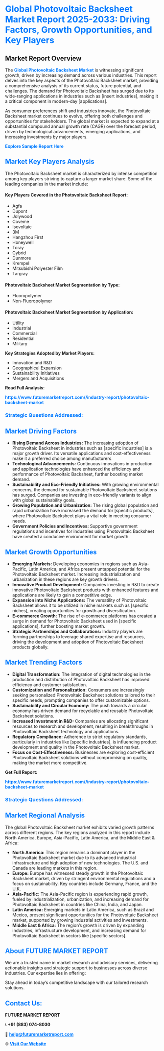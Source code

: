 <h1 style="color: #007BFF;">Global Photovoltaic Backsheet Market Report 2025-2033: Driving Factors, Growth Opportunities, and Key Players</h1>

<section id="overview">
<h2>Market Report Overview</h2>
<p>The <a href="https://www.futuremarketreport.com//industry-report/photovoltaic-backsheet-market" style="color: #007BFF; text-decoration: none;"><strong>Global Photovoltaic Backsheet Market</strong></a> is witnessing significant growth, driven by increasing demand across various industries. This report delves into the key aspects of the Photovoltaic Backsheet market, providing a comprehensive analysis of its current status, future potential, and challenges. The demand for Photovoltaic Backsheet has surged due to its wide-ranging applications in industries such as [insert industries], making it a critical component in modern-day [applications].</p>
<p>As consumer preferences shift and industries innovate, the Photovoltaic Backsheet market continues to evolve, offering both challenges and opportunities for stakeholders. The global market is expected to expand at a substantial compound annual growth rate (CAGR) over the forecast period, driven by technological advancements, emerging applications, and increasing investments by major players.</p>
</section>

<section id="overview">
<p><a href="https://www.futuremarketreport.com//request-sample/reportId=58053" style="color: #007BFF; text-decoration: none;"><strong>Explore Sample Report Here</strong></a></p>
</section>

<section id="key-players">
<h2 style="color: #007BFF;">Market Key Players Analysis</h2>
<p>The Photovoltaic Backsheet market is characterized by intense competition among key players striving to capture a larger market share. Some of the leading companies in the market include:</p>
<h4>Key Players Covered in the Photovoltaic Backsheet Report:</h4>
<ul><li>Agfa</li><li>Dupont</li><li>Jolywood</li><li>Coveme</li><li>Isovoltaic</li><li>3M</li><li>Hangzhou First</li><li>Honeywell</li><li>Toray</li><li>Cybrid</li><li>Dunmore</li><li>Krempel</li><li>Mitsubishi Polyester Film</li><li>Targray</li></ul>
<h4>Photovoltaic Backsheet Market Segmentation by Type:</h4>
<ul><li>Fluoropolymer</li><li>Non-Fluoropolymer</li></ul>

<h4>Photovoltaic Backsheet Market Segmentation by Application:</h4>
<ul><li>Utility</li><li>Industrial</li><li>Commercial</li><li>Residential</li><li>Military</li></ul>
<p><strong>Key Strategies Adopted by Market Players:</strong></p>
<ul>
<li>Innovation and R&D</li>
<li>Geographical Expansion</li>
<li>Sustainability Initiatives</li>
<li>Mergers and Acquisitions</li>
</ul>
</section>

<section>
<p><strong>Read Full Analysis: </strong></p><a href="https://www.futuremarketreport.com//industry-report/photovoltaic-backsheet-market" style="color: #007BFF; text-decoration: none;"><strong>https://www.futuremarketreport.com//industry-report/photovoltaic-backsheet-market</strong></a>
<h3 style="color: #007BFF;">Strategic Questions Addressed:</h3>
</section>

<section id="driving-factors">
<h2 style="color: #007BFF;">Market Driving Factors</h2>
<ul>
<li><strong>Rising Demand Across Industries:</strong> The increasing adoption of Photovoltaic Backsheet in industries such as [specific industries] is a major growth driver. Its versatile applications and cost-effectiveness make it a preferred choice among manufacturers.</li>
<li><strong>Technological Advancements:</strong> Continuous innovations in production and application technologies have enhanced the efficiency and performance of Photovoltaic Backsheet, further boosting market demand.</li>
<li><strong>Sustainability and Eco-Friendly Initiatives:</strong> With growing environmental concerns, the demand for sustainable Photovoltaic Backsheet solutions has surged. Companies are investing in eco-friendly variants to align with global sustainability goals.</li>
<li><strong>Growing Population and Urbanization:</strong> The rising global population and rapid urbanization have increased the demand for [specific products], where Photovoltaic Backsheet plays a vital role in meeting consumer needs.</li>
<li><strong>Government Policies and Incentives:</strong> Supportive government regulations and incentives for industries using Photovoltaic Backsheet have created a conducive environment for market growth.</li>
</ul>
</section>

<section id="growth-opportunities">
<h2 style="color: #007BFF;">Market Growth Opportunities</h2>
<ul>
<li><strong>Emerging Markets:</strong> Developing economies in regions such as Asia-Pacific, Latin America, and Africa present untapped potential for the Photovoltaic Backsheet market. Increasing industrialization and urbanization in these regions are key growth drivers.</li>
<li><strong>Innovative Product Development:</strong> Companies investing in R&D to create innovative Photovoltaic Backsheet products with enhanced features and applications are likely to gain a competitive edge.</li>
<li><strong>Expansion into Niche Applications:</strong> The versatility of Photovoltaic Backsheet allows it to be utilized in niche markets such as [specific niches], creating opportunities for growth and diversification.</li>
<li><strong>E-commerce Growth:</strong> The rise of e-commerce platforms has created a surge in demand for Photovoltaic Backsheet used in [specific applications], further boosting market growth.</li>
<li><strong>Strategic Partnerships and Collaborations:</strong> Industry players are forming partnerships to leverage shared expertise and resources, driving the development and adoption of Photovoltaic Backsheet products globally.</li>
</ul>
</section>

<section id="trending-factors">
<h2 style="color: #007BFF;">Market Trending Factors</h2>
<ul>
<li><strong>Digital Transformation:</strong> The integration of digital technologies in the production and distribution of Photovoltaic Backsheet has improved efficiency and customer satisfaction.</li>
<li><strong>Customization and Personalization:</strong> Consumers are increasingly seeking personalized Photovoltaic Backsheet solutions tailored to their specific needs, prompting companies to offer customizable options.</li>
<li><strong>Sustainability and Circular Economy:</strong> The push towards a circular economy has driven demand for recyclable and reusable Photovoltaic Backsheet solutions.</li>
<li><strong>Increased Investment in R&D:</strong> Companies are allocating significant resources to research and development, resulting in breakthroughs in Photovoltaic Backsheet technology and applications.</li>
<li><strong>Regulatory Compliance:</strong> Adherence to strict regulatory standards, particularly in industries like [specific industries], is influencing product development and quality in the Photovoltaic Backsheet market.</li>
<li><strong>Focus on Cost-Effectiveness:</strong> Businesses are exploring cost-efficient Photovoltaic Backsheet solutions without compromising on quality, making the market more competitive.</li>
</ul>
</section>

<section>
<p><strong>Get Full Report: </strong></p><a href="https://www.futuremarketreport.com//industry-report/photovoltaic-backsheet-market" style="color: #007BFF; text-decoration: none;"><strong>https://www.futuremarketreport.com//industry-report/photovoltaic-backsheet-market</strong></a>
<h3 style="color: #007BFF;">Strategic Questions Addressed:</h3>
</section>


<section id="regional-analysis">
<h2 style="color: #007BFF;">Market Regional Analysis</h2>
<p>The global Photovoltaic Backsheet market exhibits varied growth patterns across different regions. The key regions analyzed in this report include North America, Europe, Asia-Pacific, Latin America, and the Middle East & Africa:</p>
<ul>
<li><strong>North America:</strong> This region remains a dominant player in the Photovoltaic Backsheet market due to its advanced industrial infrastructure and high adoption of new technologies. The U.S. and Canada are leading markets in this region.</li>
<li><strong>Europe:</strong> Europe has witnessed steady growth in the Photovoltaic Backsheet market, driven by stringent environmental regulations and a focus on sustainability. Key countries include Germany, France, and the U.K.</li>
<li><strong>Asia-Pacific:</strong> The Asia-Pacific region is experiencing rapid growth, fueled by industrialization, urbanization, and increasing demand for Photovoltaic Backsheet in countries like China, India, and Japan.</li>
<li><strong>Latin America:</strong> Emerging markets in Latin America, such as Brazil and Mexico, present significant opportunities for the Photovoltaic Backsheet market, supported by growing industrial activities and investments.</li>
<li><strong>Middle East & Africa:</strong> The region’s growth is driven by expanding industries, infrastructure development, and increasing demand for Photovoltaic Backsheet in sectors like [specific sectors].</li>
</ul>
</section>

<footer>
<h2 style="color: #007BFF;">About FUTURE MARKET REPORT</h2>
<p>We are a trusted name in market research and advisory services, delivering actionable insights and strategic support to businesses across diverse industries. Our expertise lies in offering:</p>

<p>Stay ahead in today’s competitive landscape with our tailored research solutions.</p>

<h2 style="color: #007BFF;">Contact Us:</h2>
<p><strong>FUTURE MARKET REPORT</strong></p>
<p>📞 <strong>+91 (883) 074-8030</strong></p>
<p>📧 <strong><a href="mailto:help@futuremarketreport.com" style="color: #007BFF;">help@futuremarketreport.com</a></strong></p>
<p>🌐 <strong><a href="https://www.futuremarketreport.com/" style="color: #007BFF;">Visit Our Website</a></strong></p>
</footer>